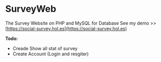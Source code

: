 # SurveyWeb
The Survey Website on PHP and MySQL for Database
See my demo >> [https://social-survey.hol.es](https://social-survey.hol.es)


**Todo:**
- Creade Show all stat of survey
- Create Account (Login and resgiter)
 

